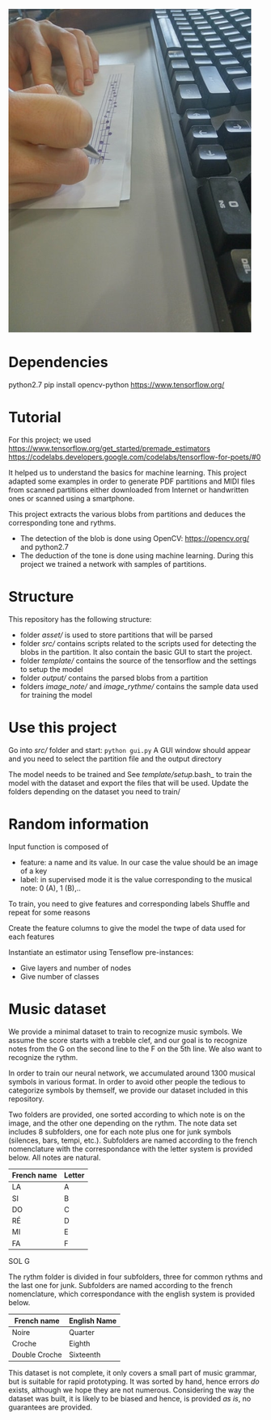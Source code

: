 ![alt text](https://github.com/Bromind/yaomr/raw/master/REAME_Picture.jpg) 

# Dependencies 
python2.7
pip install opencv-python
https://www.tensorflow.org/

# Tutorial
For this project; we used
https://www.tensorflow.org/get_started/premade_estimators
https://codelabs.developers.google.com/codelabs/tensorflow-for-poets/#0

It helped us to understand the basics for machine learning. This project adapted some examples in order to generate PDF partitions and MIDI files from scanned partitions either downloaded from Internet or handwritten ones or scanned using a smartphone.

This project extracts the various blobs from partitions and deduces the corresponding tone and rythms. 
- The detection of the blob is done using OpenCV: https://opencv.org/ and python2.7
- The deduction of the tone is done using machine learning. During this project we trained a network with samples of partitions.

# Structure

This repository has the following structure:
- folder _asset/_ is used to store partitions that will be parsed
- folder _src/_ contains scripts related to the scripts used for detecting the blobs in the partition. It also contain the basic GUI to start the project.
- folder _template/_ contains the source of the tensorflow and the settings to setup the model
- folder _output/_ contains the parsed blobs from a partition
- folders _image_note/_ and _image_rythme/_ contains the sample data used for training the model

# Use this project

Go into _src/_ folder and start:
``` python gui.py ```
A GUI window should appear and you need to select the partition file and the output directory

The model needs to be trained and 
See _template/setup_.bash_ to train the model with the dataset and export the files that will be used.
Update the folders depending on the dataset you need to train/


# Random information

Input function is composed of
* feature: a name and its value. In our case the value should be an image of a key
* label: in supervised mode it is the value corresponding to the musical note: 0 (A), 1 (B),..

To train, you need to give features and corresponding labels
Shuffle and repeat for some reasons

Create the feature columns to give the model the twpe of data used for each features

Instantiate an estimator using Tenseflow pre-instances:
* Give layers and number of nodes
* Give number of classes

# Music dataset

We provide a minimal dataset to train to recognize music symbols. We assume the score starts with a trebble clef, and our goal is to recognize notes from the G on the second line to the F on the 5th line. We also want to recognize the rythm.

In order to train our neural network, we accumulated around 1300 musical symbols in various format. In order to avoid other people the tedious to categorize symbols by themself, we provide our dataset included in this repository. 

Two folders are provided, one sorted according to which note is on the image, and the other one depending on the rythm. The note data set includes 8 subfolders, one for each note plus one for junk symbols (silences, bars, tempi, etc.). Subfolders are named according to the french nomenclature with the correspondance with the letter system is provided below. All notes are natural.

French name | Letter
---|---
LA | A
SI | B
DO | C
RÉ | D
MI | E
FA | F
SOL G

The rythm folder is divided in four subfolders, three for common rythms and the last one for junk. Subfolders are named according to the french nomenclature, which correspondance with the english system is provided below.

French name | English Name
---|---
Noire | Quarter
Croche | Eighth
Double Croche | Sixteenth

This dataset is not complete, it only covers a small part of music grammar, but is suitable for rapid prototyping. It was sorted by hand, hence errors *do* exists, although we hope they are not numerous. Considering the way the dataset was built, it is likely to be biased and hence, is provided *as is*, no guarantees are provided.

